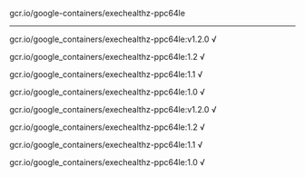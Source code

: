 gcr.io/google-containers/exechealthz-ppc64le 

----
gcr.io/google_containers/exechealthz-ppc64le:v1.2.0 √

gcr.io/google_containers/exechealthz-ppc64le:1.2 √

gcr.io/google_containers/exechealthz-ppc64le:1.1 √

gcr.io/google_containers/exechealthz-ppc64le:1.0 √

gcr.io/google_containers/exechealthz-ppc64le:v1.2.0 √

gcr.io/google_containers/exechealthz-ppc64le:1.2 √

gcr.io/google_containers/exechealthz-ppc64le:1.1 √

gcr.io/google_containers/exechealthz-ppc64le:1.0 √

